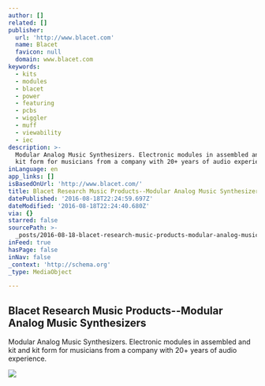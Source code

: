 ```yaml
---
author: []
related: []
publisher:
  url: 'http://www.blacet.com'
  name: Blacet
  favicon: null
  domain: www.blacet.com
keywords:
  - kits
  - modules
  - blacet
  - power
  - featuring
  - pcbs
  - wiggler
  - muff
  - viewability
  - iec
description: >-
  Modular Analog Music Synthesizers. Electronic modules in assembled and kit and
  kit form for musicians from a company with 20+ years of audio experience.
inLanguage: en
app_links: []
isBasedOnUrl: 'http://www.blacet.com/'
title: Blacet Research Music Products--Modular Analog Music Synthesizers
datePublished: '2016-08-18T22:24:59.697Z'
dateModified: '2016-08-18T22:24:40.680Z'
via: {}
starred: false
sourcePath: >-
  _posts/2016-08-18-blacet-research-music-products-modular-analog-music-synthes.md
inFeed: true
hasPage: false
inNav: false
_context: 'http://schema.org'
_type: MediaObject

---
```

<article style=""><h1>Blacet Research Music Products--Modular Analog Music Synthesizers</h1><p>Modular Analog Music Synthesizers. Electronic modules in assembled and kit and kit form for musicians from a company with 20+ years of audio experience.</p><img src="http://www.blacet.com/FD3120fp.jpg" /></article>